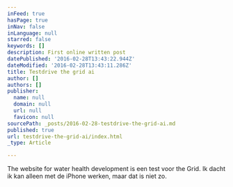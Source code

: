 ```yaml
---
inFeed: true
hasPage: true
inNav: false
inLanguage: null
starred: false
keywords: []
description: First online written post
datePublished: '2016-02-28T13:43:22.944Z'
dateModified: '2016-02-28T13:43:11.286Z'
title: Testdrive the grid ai
author: []
authors: []
publisher:
  name: null
  domain: null
  url: null
  favicon: null
sourcePath: _posts/2016-02-28-testdrive-the-grid-ai.md
published: true
url: testdrive-the-grid-ai/index.html
_type: Article

---
```

The website for water health development is een test voor the Grid. Ik dacht ik kan alleen met de iPhone werken, maar dat is niet zo.